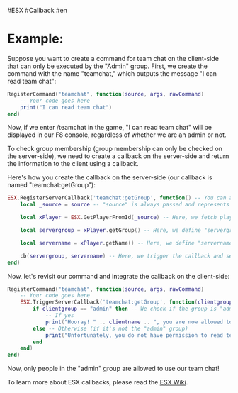 #ESX #Callback  #en
# Example:

Suppose you want to create a command for team chat on the client-side that can only be executed by the "Admin" group. First, we create the command with the name "teamchat," which outputs the message "I can read team chat":

```lua
RegisterCommand("teamchat", function(source, args, rawCommand)
    -- Your code goes here
    print("I can read team chat")
end)
```

Now, if we enter /teamchat in the game, "I can read team chat" will be displayed in our F8 console, regardless of whether we are an admin or not.

To check group membership (group membership can only be checked on the server-side), we need to create a callback on the server-side and return the information to the client using a callback.

Here's how you create the callback on the server-side (our callback is named "teamchat:getGroup"):

```lua
ESX.RegisterServerCallback('teamchat:getGroup', function() -- You can add something inside these parentheses if you're sending something from the client to the server. For this example, we don't need that.
    local _source = source -- "source" is always passed and represents the player's ID who is executing the callback. I use "_source" here to avoid possible conflicts.

    local xPlayer = ESX.GetPlayerFromId(_source) -- Here, we fetch player data from ESX.

    local servergroup = xPlayer.getGroup() -- Here, we define "servergroup" as the player's group.

    local servername = xPlayer.getName() -- Here, we define "servername" as the player's name, which we can use later.

    cb(servergroup, servername) -- Here, we trigger the callback and send the values "servergroup" and "servername" back to the client.
end)
```

Now, let's revisit our command and integrate the callback on the client-side:

```lua
RegisterCommand("teamchat", function(source, args, rawCommand)
    -- Your code goes here
    ESX.TriggerServerCallback('teamchat:getGroup', function(clientgroup, clientname) -- Here, we specify two variables. Their names don't matter, but the order is important as it matches what the server provides.
        if clientgroup == "admin" then -- We check if the group is "admin."
            -- If yes
            print("Hooray! " .. clientname .. ", you are now allowed to read team chat!")
        else -- Otherwise (if it's not the "admin" group)
            print("Unfortunately, you do not have permission to read team chat. Your group: " .. clientgroup)
        end
    end)
end)
```

Now, only people in the "admin" group are allowed to use our team chat!

To learn more about ESX callbacks, please read the [ESX Wiki](https://documentation.esx-framework.org/legacy/installation/).